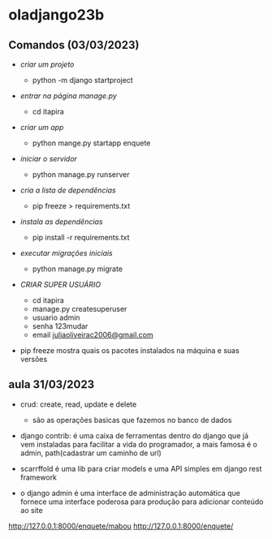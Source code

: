 # oladjango23b

## Comandos (03/03/2023)
- *criar um projeto*
    -  python -m django startproject 
- *entrar na página manage.py*
    - cd itapira
- *criar um app*
    - python mange.py startapp enquete 
- *iniciar o servidor*
    - python manage.py runserver
- *cria a lista de dependências*
    - pip freeze > requirements.txt
- *instala as dependências*
    - pip install -r requirements.txt 
- *executar migrações iniciais*
    - python manage.py migrate
- *CRIAR SUPER USUÁRIO*
    - cd itapira
    - manage.py createsuperuser
    - usuario admin
    - senha 123mudar
    - email juliaoliveirac2006@gmail.com

- pip freeze mostra quais os pacotes instalados na máquina e suas versões
 






## aula 31/03/2023
- crud: create, read, update e delete
    - são as operações basicas que fazemos no banco de dados

- django contrib: é uma caixa de ferramentas dentro do django que já vem instaladas para facilitar a vida do programador, a mais famosa é o admin, path(cadastrar um caminho de url)
- scarrffold é uma lib para criar models e uma API simples em django rest framework
- o django admin é uma interface de administração automática que fornece uma interface poderosa para produção para adicionar conteúdo ao site

http://127.0.0.1:8000/enquete/mabou
http://127.0.0.1:8000/enquete/ 
